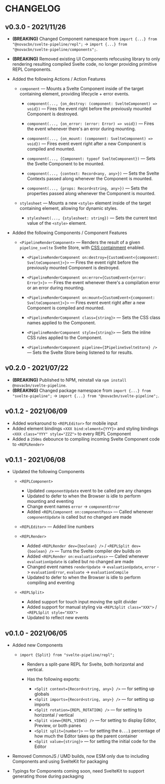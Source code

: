 # CHANGELOG

## v0.3.0 - 2021/11/26

-   **(BREAKING)** Changed Component namespace from `import {...} from "@novacbn/svelte-pipeline/repl";` -> `import {...} from "@novacbn/svelte-pipeline/components";`.
-   **(BREAKING)** Removed existing UI Components refocusing library to only rendering resulting compiled Svelte code, no longer providing primitive REPL Components.

-   Added the following Actions / Action Features

    -   `component` — Mounts a Svelte Component inside of the target containing element, providing lifecycle + error events.

        -   `component(..., {on_destroy: (component: SvelteComponent) => void})` — Fires the event right before the previously mounted Component is destroyed.
        -   `component(..., {on_error: (error: Error) => void})` — Fires the event whenever there's an error during mounting.
        -   `component(..., {on_mount: (component: SvelteComponent) => void})` — Fires event event right after a new Component is compiled and mounted.

        -   `component(..., {Component: typeof SvelteComponent})` — Sets the Svelte Component to be mounted.
        -   `component(..., {context: Record<any, any>})` — Sets the Svelte Contexts passed along whenever the Component is mounted.
        -   `component(..., {props: Record<string, any>})` — Sets the properties passed along whenever the Component is mounted.

    -   `stylesheet` — Mounts a new `<style>` element inside of the target containing element, allowing for dynamic styles.

        -   `stylesheet(..., {stylesheet: string})` — Sets the current text value of the `<style>` element.

-   Added the following Components / Component Features

    -   `<PipelineRenderComponent>` — Renders the result of a given `pipeline_svelte` Svelte Store, with [CSS containment](https://developer.mozilla.org/en-US/docs/Web/CSS/CSS_Containment) enabled.

        -   `<PipelineRenderComponent on:destroy={CustomEvent<{component: SvelteComponent}>}>` — Fires the event right before the previously mounted Component is destroyed.
        -   `<PipelineRenderComponent on:error={CustomEvent<{error: Error}>}>` — Fires the event whenever there's a compilation error or an error during mounting.
        -   `<PipelineRenderComponent on:mount={CustomEvent<{component: SvelteComponent}>}>` — Fires event event right after a new Component is compiled and mounted.

        -   `<PipelineRenderComponent class={string}>` — Sets the CSS class names applied to the Component.
        -   `<PipelineRenderComponent style={string}>` — Sets the inline CSS rules applied to the Component.
        -   `<PipelineRenderComponent pipeline={IPipelineSvelteStore} />` — Sets the Svelte Store being listened to for results.

## v0.2.0 - 2021/07/22

-   **(BREAKING)** Published to NPM, reinstall via `npm install @novacbn/svelte-pipeline`.
-   **(BREAKING)** Changed package namespace from `import {...} from "svelte-pipeline";` -> `import {...} from "@novacbn/svelte-pipeline";`.

## v0.1.2 - 2021/06/09

-   Added workaround to `<REPLEditor>` for mobile input
-   Added element bindings `<XXX bind:element={YYY}>` and styling bindings `<XXX class="YYY" style="ZZZ">` to every REPL Component
-   Added a `250ms` debounce to compiling incoming Svelte Component code to `<REPLRender>`

## v0.1.1 - 2021/06/08

-   Updated the following Components

    -   `<REPLComponent>`

        -   Updated `componentUpdate` event to be called pre any changes
        -   Updated to defer to when the Browser is idle to perform mounting and eventing
        -   Change event names `error` -> `componentError`
        -   Added `<REPLComponent on:componentPass>` — Called whenever `componentUpdate` is called but no changed are made

    -   `<REPLEditor>` — Added line numbers
    -   `<REPLRender>`

        -   Added `<REPLRender dev={boolean} />` / `<REPLSplit dev={boolean} />` — Turns the Svelte compiler dev builds on
        -   Added `<REPLRender on:evaluationPass>` — Called whenever `evaluationUpdate` is called but no changed are made
        -   Changed event names `renderUpdate` -> `evaluationUpdate`, `error` -> `evaluationError`, `evaluate` -> `evaluationCompile`
        -   Updated to defer to when the Browser is idle to perform compiling and eventing

    -   `<REPLSplit>`

        -   Added support for touch input moving the split divider
        -   Added support for manual styling via `<REPLSplit class="XXX">` / `<REPLSplit style="XXX">`
        -   Updated to reflect new events

## v0.1.0 - 2021/06/05

-   Added new Components

    -   `import {Split} from "svelte-pipeline/repl";`

        -   Renders a split-pane REPL for Svelte, both horizontal and vertical.
        -   Has the following exports:

            -   `<Split context={Record<string, any>} />` — for setting up globals
            -   `<Split imports={Record<string, any>} />` — for setting up imports
            -   `<Split rotation={REPL_ROTATION} />` — for setting to horizontal / vertical
            -   `<Split view={REPL_VIEWS} />` — for setting to display Editor, Preview, or both panes
            -   `<Split split={number}>` — for setting the `0...1` percentage of how much the Editor takes up the parent container
            -   `<Split value={string}>` — for setting the initial code for the Editor

-   Removed CommonJS / UMD builds, now ESM only due to including Components and using SvelteKit for packaging
-   Typings for Components coming soon, need SvelteKit to support generating those during packaging
